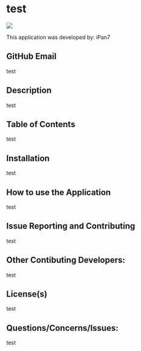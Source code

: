# test
![](https://avatars3.githubusercontent.com/u/60904681?v=4) 

This application was developed by: iPan7

## GitHub Email
test

## Description
test
## Table of Contents
test
## Installation
test
## How to use the Application
test
## Issue Reporting and Contributing
test
## Other Contibuting Developers:
test
## License(s)
test
## Questions/Concerns/Issues:
test
